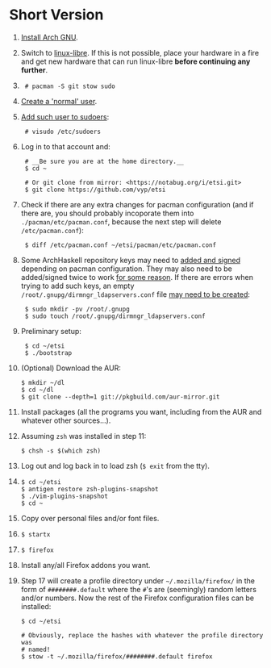 # Short Version

1. [Install Arch GNU][1].

2. Switch to [linux-libre][2]. If this is not possible, place your hardware in
   a fire and get new hardware that can run linux-libre **before continuing any
   further**.

3.      # pacman -S git stow sudo

4. [Create a 'normal' user][3].

5. [Add such user to sudoers][4]:

        # visudo /etc/sudoers

6. Log in to that account and:

        # __Be sure you are at the home directory.__
        $ cd ~

        # Or git clone from mirror: <https://notabug.org/i/etsi.git>
        $ git clone https://github.com/vyp/etsi 

7. Check if there are any extra changes for pacman configuration (and if there
   are, you should probably incoporate them into `./pacman/etc/pacman.conf`,
   because the next step will delete `/etc/pacman.conf`):

        $ diff /etc/pacman.conf ~/etsi/pacman/etc/pacman.conf

8. Some ArchHaskell repository keys may need to [added and signed][5] depending
   on pacman configuration. They may also need to be added/signed twice to work
   [for some reason][6]. If there are errors when trying to add such keys, an
   empty `/root/.gnupg/dirmngr_ldapservers.conf` file [may need to be
   created][7]:

        $ sudo mkdir -pv /root/.gnupg
        $ sudo touch /root/.gnupg/dirmngr_ldapservers.conf

9. Preliminary setup:

        $ cd ~/etsi
        $ ./bootstrap

10. (Optional) Download the AUR:

        $ mkdir ~/dl
        $ cd ~/dl
        $ git clone --depth=1 git://pkgbuild.com/aur-mirror.git

11. Install packages (all the programs you want, including from the AUR and
    whatever other sources...).

12. Assuming `zsh` was installed in step 11:

        $ chsh -s $(which zsh)

13. Log out and log back in to load zsh (`$ exit` from the tty).

14.     $ cd ~/etsi
        $ antigen restore zsh-plugins-snapshot
        $ ./vim-plugins-snapshot
        $ cd ~

15. Copy over personal files and/or font files.

16.     $ startx

17.     $ firefox

18. Install any/all Firefox addons you want.

19. Step 17 will create a profile directory under `~/.mozilla/firefox/` in the
    form of `########.default` where the `#`'s are (seemingly) random letters
    and/or numbers. Now the rest of the Firefox configuration files can be
    installed:

        $ cd ~/etsi

        # Obviously, replace the hashes with whatever the profile directory was
        # named!
        $ stow -t ~/.mozilla/firefox/########.default firefox

[1]: https://wiki.archlinux.org/index.php/installation_guide
[2]: https://aur.archlinux.org/packages/linux-libre/
[3]: https://wiki.archlinux.org/index.php/Users_and_groups#Example_adding_a_user
[4]: https://wiki.archlinux.org/index.php/Sudo#Example_Entries
[5]: https://wiki.archlinux.org/index.php/ArchHaskell#Available_repositories
[6]: https://bbs.archlinux.org/viewtopic.php?id=155889
[7]: https://bbs.archlinux.org/viewtopic.php?id=190380
